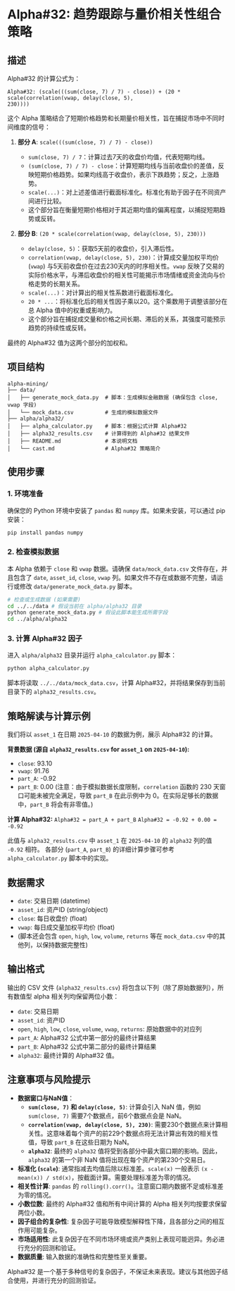 # Alpha#32: 趋势跟踪与量价相关性组合策略

## 描述

Alpha#32 的计算公式为：

```
Alpha#32: (scale(((sum(close, 7) / 7) - close)) + (20 * scale(correlation(vwap, delay(close, 5),
230))))
```

这个 Alpha 策略结合了短期价格趋势和长期量价相关性，旨在捕捉市场中不同时间维度的信号：

1. **部分 A**: `scale(((sum(close, 7) / 7) - close))`

   * `sum(close, 7) / 7`：计算过去7天的收盘价均值，代表短期均线。
   * `(sum(close, 7) / 7) - close`：计算短期均线与当前收盘价的差值，反映短期价格趋势。如果均线高于收盘价，表示下跌趋势；反之，上涨趋势。
   * `scale(...)`：对上述差值进行截面标准化。标准化有助于因子在不同资产间进行比较。
   * 这个部分旨在衡量短期价格相对于其近期均值的偏离程度，以捕捉短期趋势或反转。
2. **部分 B**: `(20 * scale(correlation(vwap, delay(close, 5), 230)))`

   * `delay(close, 5)`：获取5天前的收盘价，引入滞后性。
   * `correlation(vwap, delay(close, 5), 230)`：计算成交量加权平均价 (`vwap`) 与5天前收盘价在过去230天内的时序相关性。`vwap` 反映了交易的实际价格水平，与滞后收盘价的相关性可能揭示市场情绪或资金流向与价格走势的长期关系。
   * `scale(...)`：对计算出的相关性系数进行截面标准化。
   * `20 * ...`：将标准化后的相关性因子乘以20。这个乘数用于调整该部分在总 Alpha 值中的权重或影响力。
   * 这个部分旨在捕捉成交量和价格之间长期、滞后的关系，其强度可能预示趋势的持续性或反转。

最终的 Alpha#32 值为这两个部分的加权和。

## 项目结构

```
alpha-mining/
├── data/
│   ├── generate_mock_data.py  # 脚本：生成模拟金融数据 (确保包含 close, vwap 字段)
│   └── mock_data.csv          # 生成的模拟数据文件
├── alpha/alpha32/
│   ├── alpha_calculator.py    # 脚本：根据公式计算 Alpha#32
│   ├── alpha32_results.csv    # 计算得到的 Alpha#32 结果文件
│   ├── README.md              # 本说明文档
│   └── cast.md                # Alpha#32 策略简介
```

## 使用步骤

### 1. 环境准备

确保您的 Python 环境中安装了 `pandas` 和 `numpy` 库。如果未安装，可以通过 pip 安装：

```bash
pip install pandas numpy
```

### 2. 检查模拟数据

本 Alpha 依赖于 `close` 和 `vwap` 数据。请确保 `data/mock_data.csv` 文件存在，并且包含了 `date`, `asset_id`, `close`, `vwap` 列。如果文件不存在或数据不完整，请运行或修改 `data/generate_mock_data.py` 脚本。

```bash
# 检查或生成数据 (如果需要)
cd ../../data # 假设当前在 alpha/alpha32 目录
python generate_mock_data.py # 假设此脚本能生成所需字段
cd ../alpha/alpha32
```

### 3. 计算 Alpha#32 因子

进入 `alpha/alpha32` 目录并运行 `alpha_calculator.py` 脚本：

```bash
python alpha_calculator.py
```

脚本将读取 `../../data/mock_data.csv`，计算 Alpha#32，并将结果保存到当前目录下的 `alpha32_results.csv`。

## 策略解读与计算示例

我们将以 `asset_1` 在日期 `2025-04-10` 的数据为例，展示 Alpha#32 的计算。

**背景数据 (源自 `alpha32_results.csv` for `asset_1` on `2025-04-10`):**
- `close`: 93.10
- `vwap`: 91.76
- `part_A`: -0.92
- `part_B`: 0.00 (注意：由于模拟数据长度限制，`correlation` 函数的 230 天窗口可能未被完全满足，导致 `part_B` 在此示例中为 0。在实际足够长的数据中，`part_B` 将会有非零值。)

**计算 Alpha#32:**
`Alpha#32 = part_A + part_B`
`Alpha#32 = -0.92 + 0.00 = -0.92`

此值与 `alpha32_results.csv` 中 `asset_1` 在 `2025-04-10` 的 `alpha32` 列的值 `-0.92` 相符。
各部分 (`part_A`, `part_B`) 的详细计算步骤可参考 `alpha_calculator.py` 脚本中的实现。

## 数据需求

- `date`: 交易日期 (datetime)
- `asset_id`: 资产ID (string/object)
- `close`: 每日收盘价 (float)
- `vwap`: 每日成交量加权平均价 (float)
- (脚本还会包含 `open`, `high`, `low`, `volume`, `returns` 等在 `mock_data.csv` 中的其他列，以保持数据完整性)

## 输出格式

输出的 CSV 文件 (`alpha32_results.csv`) 将包含以下列（除了原始数据列），所有数值型 alpha 相关列均保留两位小数：

- `date`: 交易日期
- `asset_id`: 资产ID
- `open`, `high`, `low`, `close`, `volume`, `vwap`, `returns`: 原始数据中的对应列
- `part_A`: Alpha#32 公式中第一部分的最终计算结果
- `part_B`: Alpha#32 公式中第二部分的最终计算结果
- `alpha32`: 最终计算的 Alpha#32 值。

## 注意事项与风险提示

- **数据窗口与NaN值**：
  - **`sum(close, 7)` 和 `delay(close, 5)`**: 计算会引入 NaN 值，例如 `sum(close, 7)` 需要7个数据点，前6个数据点会是 NaN。
  - **`correlation(vwap, delay(close, 5), 230)`**: 需要230个数据点来计算相关性。这意味着每个资产的前229个数据点将无法计算出有效的相关性值，导致 `part_B` 在这些日期为 NaN。
  - **`alpha32`**: 最终的 `alpha32` 值将受到各部分中最大窗口期的影响。因此，`alpha32` 的第一个非 NaN 值将出现在每个资产的第230个交易日。
- **标准化 (`scale`)**: 通常指减去均值后除以标准差。`scale(x)` 一般表示 `(x - mean(x)) / std(x)`，按截面计算。需要处理标准差为零的情况。
- **相关性计算**: `pandas` 的 `rolling().corr()`。注意窗口期内数据不足或标准差为零的情况。
- **小数位数**: 最终的 Alpha#32 值和所有中间计算的 Alpha 相关列均按要求保留两位小数。
- **因子组合的复杂性**: 复杂因子可能导致模型解释性下降，且各部分之间的相互作用可能复杂。
- **市场适用性**: 此复杂因子在不同市场环境或资产类别上表现可能迥异。务必进行充分的回测和验证。
- **数据质量**: 输入数据的准确性和完整性至关重要。

Alpha#32 是一个基于多种信号的复杂因子，不保证未来表现。建议与其他因子结合使用，并进行充分的回测验证。
